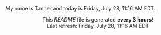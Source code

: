 My name is Tanner and today is Friday, July 28, 11:16 AM EDT.

<p align="center">This <i>README</i> file is generated <b>every 3 hours</b>!</br>Last refresh: Friday, July 28, 11:16 AM EDT<br /></p>
